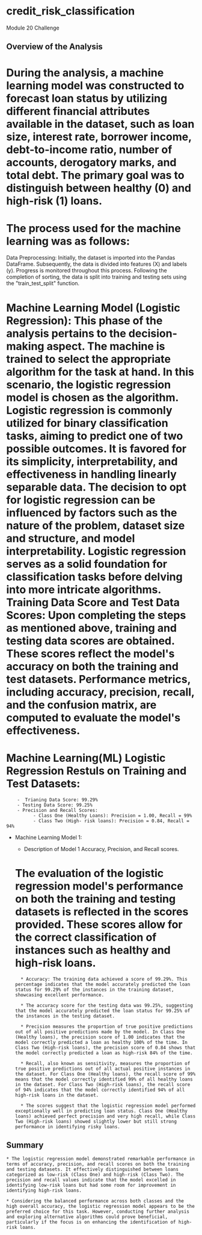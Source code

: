 # credit_risk_classification
Module 20 Challenge

## Overview of the Analysis

#  During the analysis, a machine learning model was constructed to forecast loan status by utilizing different financial attributes available in the dataset, such as loan size, interest rate, borrower income, debt-to-income ratio, number of accounts, derogatory marks, and total debt. The primary goal was to distinguish between healthy (0) and high-risk (1) loans.

# The process used for the machine learning was as follows: 
Data Preprocessing: Initially, the dataset is imported into the Pandas DataFrame. Subsequently, the data is divided into features (X) and labels (y). Progress is monitored throughout this process. Following the completion of sorting, the data is split into training and testing sets using the "train_test_split" function.

# Machine Learning Model (Logistic Regression): This phase of the analysis pertains to the decision-making aspect. The machine is trained to select the appropriate algorithm for the task at hand. In this scenario, the logistic regression model is chosen as the algorithm. Logistic regression is commonly utilized for binary classification tasks, aiming to predict one of two possible outcomes. It is favored for its simplicity, interpretability, and effectiveness in handling linearly separable data. The decision to opt for logistic regression can be influenced by factors such as the nature of the problem, dataset size and structure, and model interpretability. Logistic regression serves as a solid foundation for classification tasks before delving into more intricate algorithms. Training Data Score and Test Data Scores: Upon completing the  steps as mentioned above, training and testing data scores are obtained. These scores reflect the model's accuracy on both the training and test datasets. Performance metrics, including accuracy, precision, recall, and the confusion matrix, are computed to evaluate the model's effectiveness.



# Machine Learning(ML) Logistic Regression Restuls on Training and Test Datasets: 
        -  Trianing Data Score: 99.29%
        - Testing Data Score: 99.25%
        - Precision and Recall Scores: 
              - Class One (Healthy Loans): Precision = 1.00, Recall = 99%
              - Class Two (High- risk loans): Precision = 0.84, Recall = 94%



* Machine Learning Model 1:
    * Description of Model 1 Accuracy, Precision, and Recall scores.

   # The evaluation of the logistic regression model's performance on both the training and testing datasets is reflected in the scores provided. These scores allow for the correct classification of instances such as healthy and high-risk loans.

		* Accuracy: The training data achieved a score of 99.29%. This percentage indicates that the model accurately predicted the loan status for 99.29% of the instances in the training dataset, showcasing excellent performance.

		* The accuracy score for the testing data was 99.25%, suggesting that the model accurately predicted the loan status for 99.25% of the instances in the testing dataset.

		* Precision measures the proportion of true positive predictions out of all positive predictions made by the model. In Class One (Healthy loans), the precision score of 1.00 indicates that the model correctly predicted a loan as healthy 100% of the time. In Class Two (High-risk loans), the precision score of 0.84 shows that the model correctly predicted a loan as high-risk 84% of the time.

		* Recall, also known as sensitivity, measures the proportion of true positive predictions out of all actual positive instances in the dataset. For Class One (Healthy loans), the recall score of 99% means that the model correctly identified 99% of all healthy loans in the dataset. For Class Two (High-risk loans), the recall score of 94% indicates that the model correctly identified 94% of all high-risk loans in the dataset.

		* The scores suggest that the logistic regression model performed exceptionally well in predicting loan status. Class One (Healthy loans) achieved perfect precision and very high recall, while Class Two (High-risk loans) showed slightly lower but still strong performance in identifying risky loans.


## Summary
	* The logistic regression model demonstrated remarkable performance in terms of accuracy, precision, and recall scores on both the training and testing datasets. It effectively distinguished between loans categorized as low-risk (Class One) and high-risk (Class Two). The precision and recall values indicate that the model excelled in identifying low-risk loans but had some room for improvement in identifying high-risk loans.

	* Considering the balanced performance across both classes and the high overall accuracy, the logistic regression model appears to be the preferred choice for this task. However, conducting further analysis and exploring alternative algorithms could prove beneficial, particularly if the focus is on enhancing the identification of high-risk loans.
